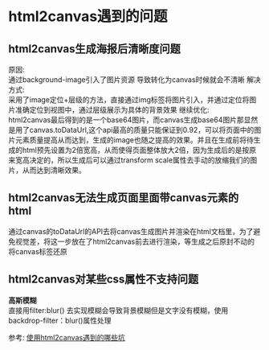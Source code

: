 # html2canvas遇到的问题
## html2canvas生成海报后清晰度问题
原因:  
通过background-image引入了图片资源 导致转化为canvas时候就会不清晰
解决方式:  
采用了image定位+层级的方法，直接通过img标签将图片引入，并通过定位将图片准确定位到视图中，通过层级展示为具体的背景效果
继续优化:  
html2canvas最后得到的是一个base64图片，而canvas生成base64图片那显然是用了canvas.toDataUrl,这个api最高的质量只能保证到0.92，可以将页面中的图片元素质量提高从而达到，生成的image也随之提高的效果。并且在生成前将待生成的html预先设置为2倍宽高，从而使得页面整体放大2倍，因为生成后的是按原来宽高决定的，所以生成后可以通过transform scale属性去手动的放缩我们的图片，从而达到清晰效果。  
## html2canvas无法生成页面里面带canvas元素的html
通过canvas的toDataUrl的API去将canvas生成图片并渲染在html文档里，为了避免视觉差，将这一步放在了html2canvas前去进行渲染，等生成之后原封不动的将canvas标签还原
## html2canvas对某些css属性不支持问题
**高斯模糊**  
直接用filter:blur() 去实现模糊会导致背景模糊但是文字没有模糊，使用backdrop-filter：blur()属性处理

参考:
[使用html2canvas遇到的哪些坑](https://juejin.cn/post/7047745596366520351?utm_source=gold_browser_extension)
